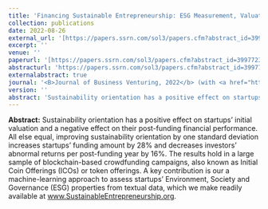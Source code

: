```yaml
---
title: 'Financing Sustainable Entrepreneurship: ESG Measurement, Valuation, and Performance'
collection: publications
date: 2022-08-26
external_url: '[https://papers.ssrn.com/sol3/papers.cfm?abstract_id=3997723](https://www.sciencedirect.com/science/article/pii/S0883902622000702)'
excerpt: ''
venue: ''
paperurl: '[https://papers.ssrn.com/sol3/papers.cfm?abstract_id=3997723](https://www.sciencedirect.com/science/article/pii/S0883902622000702)'
abstracturl: 'https://papers.ssrn.com/sol3/papers.cfm?abstract_id=3997723'
externalabstract: true
journal: '<B>Journal of Business Venturing, 2022</b> (with <a href="https://sasanm.de/">S. Mansouri</a>)'
version: ''
abstract: 'Sustainability orientation has a positive effect on startups’ initial valuation and a negative effect on their post-funding financial performance. All else equal, improving sustainability orientation by one standard deviation increases startups’ funding amount by 28% and decreases investors’ abnormal returns per post-funding year by 16%. The results hold in a large sample of blockchain-based crowdfunding campaigns, also known as Initial Coin Offerings (ICOs) or token offerings. A key contribution is our a machine-learning approach to assess startups’ Environment, Society and Governance (ESG) properties from textual data, which we make readily available at <a href="https://www.sustainableentrepreneurship.org/">www.SustainableEntrepreneurship.org</a>.'
---
```


<strong>Abstract:</strong> Sustainability orientation has a positive effect on startups’ initial valuation and a negative effect on their post-funding financial performance. All else equal, improving sustainability orientation by one standard deviation increases startups’ funding amount by 28% and decreases investors’ abnormal returns per post-funding year by 16%. The results hold in a large sample of blockchain-based crowdfunding campaigns, also known as Initial Coin Offerings (ICOs) or token offerings. A key contribution is our a machine-learning approach to assess startups’ Environment, Society and Governance (ESG) properties from textual data, which we make readily available at <a href="https://www.sustainableentrepreneurship.org/">www.SustainableEntrepreneurship.org</a>.

